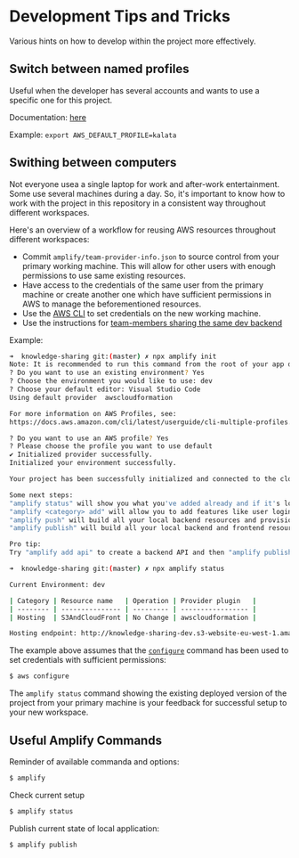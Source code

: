 # Development Tips and Tricks

Various hints on how to develop within the project more effectively.

## Switch between named profiles

Useful when the developer has several accounts and wants to use a specific one for this project.

Documentation: [here](https://docs.aws.amazon.com/cli/latest/userguide/cli-configure-profiles.html)

Example: `export AWS_DEFAULT_PROFILE=kalata`

## Swithing between computers

Not everyone usea a single laptop for work and after-work entertainment. Some use several machines during a day. So, it's important to know how to work with the project in this repository in a consistent way throughout different workspaces.

Here's an overview of a workflow for reusing AWS resources throughout different workspaces:

- Commit `amplify/team-provider-info.json` to source control from your primary working machine. This will allow for other users with enough permissions to use same existing resources.
- Have access to the credentials of the same user from the primary machine or create another one which have sufficient permissions in AWS to manage the beforementioned resources.
- Use the [AWS CLI](https://docs.aws.amazon.com/cli/latest/reference/index.html#cli-aws) to set credentials on the new working machine.
- Use the instructions for [team-members sharing the same dev backend](https://aws-amplify.github.io/docs/cli/multienv#team-members-sharing-the-same-dev-backend)

Example:

```sh
➜  knowledge-sharing git:(master) ✗ npx amplify init
Note: It is recommended to run this command from the root of your app directory
? Do you want to use an existing environment? Yes
? Choose the environment you would like to use: dev
? Choose your default editor: Visual Studio Code
Using default provider  awscloudformation

For more information on AWS Profiles, see:
https://docs.aws.amazon.com/cli/latest/userguide/cli-multiple-profiles.html

? Do you want to use an AWS profile? Yes
? Please choose the profile you want to use default
✔ Initialized provider successfully.
Initialized your environment successfully.

Your project has been successfully initialized and connected to the cloud!

Some next steps:
"amplify status" will show you what you've added already and if it's locally configured or deployed
"amplify <category> add" will allow you to add features like user login or a backend API
"amplify push" will build all your local backend resources and provision it in the cloud
"amplify publish" will build all your local backend and frontend resources (if you have hosting category added) and provision it in the cloud

Pro tip:
Try "amplify add api" to create a backend API and then "amplify publish" to deploy everything

➜  knowledge-sharing git:(master) ✗ npx amplify status

Current Environment: dev

| Category | Resource name   | Operation | Provider plugin   |
| -------- | --------------- | --------- | ----------------- |
| Hosting  | S3AndCloudFront | No Change | awscloudformation |

Hosting endpoint: http://knowledge-sharing-dev.s3-website-eu-west-1.amazonaws.com
```

The example above assumes that the [`configure`](https://docs.aws.amazon.com/cli/latest/reference/configure/) command has been used to set credentials with sufficient permissions:

```sh
$ aws configure
```

The `amplify status` command showing the existing deployed version of the project from your primary machine is your feedback for successful setup to your new workspace.

## Useful Amplify Commands

Reminder of available commanda and options:

```sh
$ amplify
```

Check current setup

```sh
$ amplify status
```

Publish current state of local application:

```sh
$ amplify publish
```
